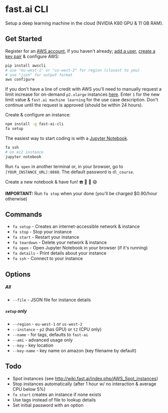 fast.ai CLI
===========

Setup a deep learning machine in the cloud (NVIDIA K80 GPU & 11 GB RAM).

## Get Started

Register for an [AWS account](https://aws.amazon.com), if you haven't already; [add a user](https://console.aws.amazon.com/iam/home?region=eu-west-1#/home), [create a key pair](https://eu-west-1.console.aws.amazon.com/ec2/v2/home?region=eu-west-1#KeyPairs:sort=keyName) & configure AWS:

```sh
pip install awscli
# use "eu-west-1" or "us-west-2" for region (closest to you)
# use "json" for output format
aws configure
```

If you don't have a line of credit with AWS you'll need to manually request a limit increase for on-demand `p2.xlarge` instances [here](https://eu-west-1.console.aws.amazon.com/ec2/v2/home?region=eu-west-1#Limits:). Enter `1` for the new limit value & `fast.ai machine learning` for the use case description. Don't continue until the request is approved (should be within 24 hours).

Create & configure an instance:

```sh
npm install -g fast-ai-cli
fa setup
```

The easiest way to start coding is with a [Jupyter Notebook](http://jupyter.org/).

```sh
fa ssh
# on ec2 instance
jupyter notebook
```

Run `fa open` in another terminal or, in your browser, go to `[YOUR_INSTANCE_URL]:8888`. The default password is `dl_course`.

Create a new notebook & have fun! :phone: :princess: :horse: :smile:

**IMPORTANT:** Run `fa stop` when your done (you'll be charged $0.90/hour otherwise)

## Commands

* `fa setup` - Creates an internet-accessible network & instance
* `fa stop` - Stop your instance
* `fa start` - Restart your instance
* `fa teardown` - Delete your network & instance
* `fa open` - Open Jupyter Notebook in your browser (if it's running)
* `fa details` - Print details about your instance
* `fa ssh` - Connect to your instance

## Options

##### All

* `--file` - JSON file for instance details

##### `setup` only

* `--region` - `eu-west-1` or `us-west-2`
* `--instance` - `p2` (has GPU) or `t2` (CPU only)
* `--name` - for tags, defaults to `fast-ai`
* `--ami` - advanced usage only
* `--key` - key location
* `--key-name` - key name on amazon (key filename by default)

## Todo

* Spot instances (see http://wiki.fast.ai/index.php/AWS_Spot_instances)
* Stop instances automatically (after 1 hour w/ no interaction & average CPU below 5%)
* `fa start` creates an instance if none exists
* Use tags instead of file to lookup details
* Set initial password with an option
